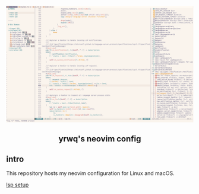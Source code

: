 
<p align="center"> <img src="./assets/preview.png"/> </p>

<h2 align="center">yrwq's neovim config</h2>

## intro

This repository hosts my neovim configuration for Linux and macOS.

[lsp setup](./lsp_setup.md)
